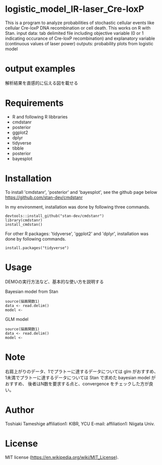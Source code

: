 # logistic_model_IR-laser_Cre-loxP

This is a program to analyze probabilities of stochastic cellular events like cellular Cre-loxP DNA recombination or cell death.
This works on R with Stan.
input data: tab delimited file including objective variable (0 or 1 indicating occurance of Cre-loxP recombination) and explanatory variable (continuous values of laser power)
outputs: probability plots from logistic model

# output examples

解析結果を直感的に伝える図を載せる

# Requirements
* R and following R libbraries
* cmdstanr
* posterior
* ggplot2
* dplyr
* tidyverse
* tibble
* posterior
* bayesplot

# Installation

To install 'cmdstanr', 'posterior' and 'bayesplot', see the github page below 
https://github.com/stan-dev/cmdstanr

In my environment, installation was done by following three commands.
```{r}
devtools::install_github("stan-dev/cmdstanr")
library(cmdstanr)
install_cmdstan()
```

For other R packages: 'tidyverse', 'ggplot2' and 'dplyr', installation was done by following commands.
```{r}
install.packages("tidyverse")
```

# Usage

DEMOの実行方法など、基本的な使い方を説明する

Bayesian model from Stan
```{r}
source(描画関数1)
data <- read.delim()
model <- 

```

GLM model
```{r}
source(描画関数1)
data <- read.delim()
model <- 

```

# Note

右肩上がりのデータ、1でプラトーに達するデータについては glm がおすすめ、
1未満でプラトーに達するデータについては Stan で求めた bayesian model がおすすめ、
後者はN数を要求する点と、convergence をチェックした方が良い。


# Author

Toshiaki Tameshige
affiliation1: KIBR, YCU
E-mail:
affiliation1: Niigata Univ.

# License
MIT license (https://en.wikipedia.org/wiki/MIT_License).
